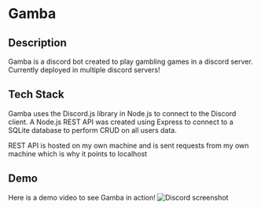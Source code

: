 # Gamba

## Description
Gamba is a discord bot created to play gambling games in a discord server.
Currently deployed in multiple discord servers!

## Tech Stack
Gamba uses the Discord.js library in Node.js to connect to the Discord client.
A Node.js REST API was created using Express to connect to a SQLite database to perform CRUD on all users data.

REST API is hosted on my own machine and is sent requests from my own machine which is why it points to localhost

## Demo
Here is a demo video to see Gamba in action!
![Discord screenshot](https://i.imgur.com/SRKSD4n.png)
